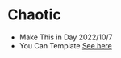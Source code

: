 # Chaotic
  - Make This in Day 2022/10/7
  - You Can Template [See here](https://andro-emad.github.io/Chaotic/)
